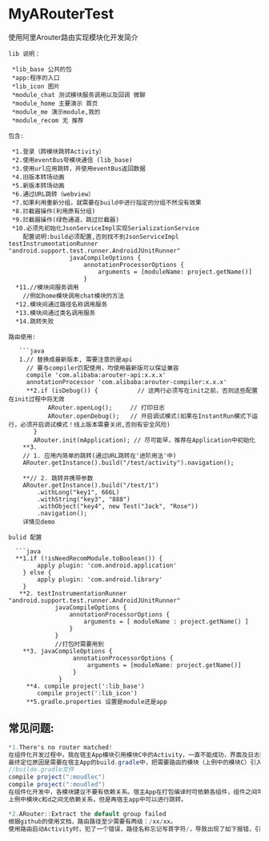 # MyARouterTest
使用阿里Arouter路由实现模块化开发简介

```
lib 说明：
```
     *lib_base 公共的包
     *app:程序的入口
     *lib_icon 图片
     *module_chat 测试模块服务调用以及回调 微聊
     *module_home 主要演示 首页
     *module_me 演示module,我的
     *module_recom 无 推荐
```
包含:
```
     *1.登录（跨模块跳转Activity）
     *2.使用eventBus夸模块通信 (lib_base)
     *3.使用url应用跳转，并使用eventBus返回数据
     *4.旧版本转场动画
     *5.新版本转场动画
     *6.通过URL跳转（webview）
     *7.如果利用重新分组，就需要在build中进行指定的分组不然没有效果
     *8.拦截器操作(利用原有分组)
     *9.拦截器操作(绿色通道，跳过拦截器)
     *10.必须先初始化JsonServiceImpl实现SerializationService
        配置说明:build必须配置,否则找不到JsonServiceImpl testInstrumentationRunner "android.support.test.runner.AndroidJUnitRunner"
                     javaCompileOptions {
                         annotationProcessorOptions {
                             arguments = [moduleName: project.getName()]
                         }
      *11.//模块间服务调用
        //例如home模块调用chat模块的方法
      *12.模块间通过路径名称调用服务
      *13.模块间通过类名调用服务
      *14.跳转失败
 ```
路由使用:
 ```
       ```java
       1.// 替换成最新版本, 需要注意的是api
         // 要与compiler匹配使用，均使用最新版可以保证兼容
         compile 'com.alibaba:arouter-api:x.x.x'
         annotationProcessor 'com.alibaba:arouter-compiler:x.x.x'
         **2.if (isDebug()) {           // 这两行必须写在init之前，否则这些配置在init过程中将无效
               ARouter.openLog();     // 打印日志
               ARouter.openDebug();   // 开启调试模式(如果在InstantRun模式下运行，必须开启调试模式！线上版本需要关闭,否则有安全风险)
           }
           ARouter.init(mApplication); // 尽可能早，推荐在Application中初始化
        **3.
        // 1. 应用内简单的跳转(通过URL跳转在'进阶用法'中)
        ARouter.getInstance().build("/test/activity").navigation();

        **// 2. 跳转并携带参数
        ARouter.getInstance().build("/test/1")
            .withLong("key1", 666L)
            .withString("key3", "888")
            .withObject("key4", new Test("Jack", "Rose"))
            .navigation();
        详情见demo

 ```
bulid 配置
```
      ```java
      **1.if (!isNeedRecomModule.toBoolean()) {
            apply plugin: 'com.android.application'
        } else {
            apply plugin: 'com.android.library'
        }
       **2. testInstrumentationRunner "android.support.test.runner.AndroidJUnitRunner"
                 javaCompileOptions {
                     annotationProcessorOptions {
                         arguments = [ moduleName : project.getName() ]
                     }
                 }
                 //打包时需要用到
        **3. javaCompileOptions {
                      annotationProcessorOptions {
                          arguments = [moduleName: project.getName()]
                      }
                  }
         **4. compile project(':lib_base')
            compile project(':lib_icon')
         **5.gradle.properties 设置是module还是app

## 常见问题:

 ```java
*1.There's no router matched!
在组件化开发过程中，我在宿主App模块引用模块C中的Activity，一直不能成功，界面及日志提示"W/ARouter::: ARouter::There is no route match the path [/xxx/xxx], in group [xxx][ ]"
最终定位原因是需要在宿主App的build.gradle中，把需要路由的模块（上例中的模块C）引入进来
//builde.gradle文件
compile project(":moudlec")
compile project(":moudled")
在组件化开发中，各模块建议不要有依赖关系。宿主App在打包编译时可依赖各组件，组件之间可以使用ARouter进行界面跳转。
上例中模块c和d之间无依赖关系，但是再宿主app中可以进行跳转。

*2.ARouter::Extract the default group failed
根据github的使用文档，路由路径至少需要有两级：/xx/xx。
使用路由启动Activity时，犯了一个错误，路径名称忘记写首字符/，导致出现了如下报错，引以为戒。

